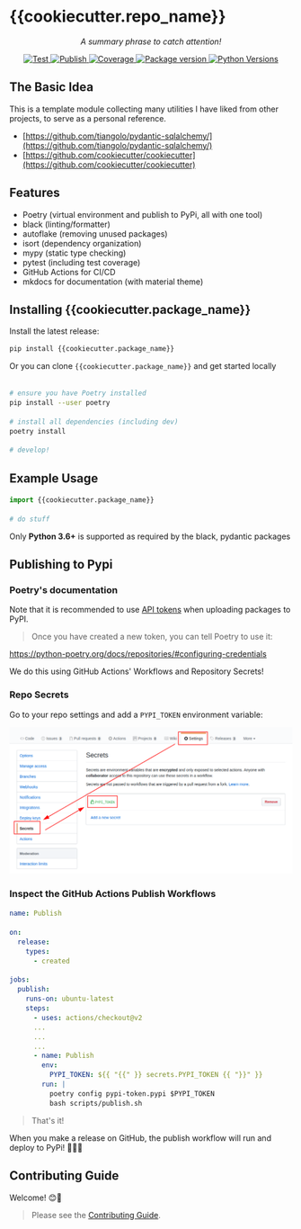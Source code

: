 # {{cookiecutter.repo_name}}

<p align="center">
    <em>A summary phrase to catch attention!</em>
</p>

<p align="center">
<a href="https://github.com/{{cookiecutter.github_user}}/{{cookiecutter.repo_name}}/actions?query=workflow%3ATest" target="_blank">
    <img src="https://github.com/{{cookiecutter.github_user}}/{{cookiecutter.repo_name}}/workflows/Test/badge.svg" alt="Test">
</a>
<a href="https://github.com/{{cookiecutter.github_user}}/{{cookiecutter.repo_name}}/actions?query=workflow%3APublish" target="_blank">
    <img src="https://github.com/{{cookiecutter.github_user}}/{{cookiecutter.repo_name}}/workflows/Publish/badge.svg" alt="Publish">
</a>
<a href="https://codecov.io/gh/{{cookiecutter.github_user}}/{{cookiecutter.repo_name}}" target="_blank">
    <img src="https://img.shields.io/codecov/c/github/{{cookiecutter.github_user}}/{{cookiecutter.repo_name}}?color=%2334D058" alt="Coverage">
</a>
<a href="https://pypi.org/project/{{cookiecutter.package_name}}" target="_blank">
    <img src="https://img.shields.io/pypi/v/{{cookiecutter.package_name}}?color=%2334D058&label=pypi%20package" alt="Package version">
</a>
<a href="https://pypi.org/project/{{cookiecutter.package_name}}/" target="_blank">
    <img src="https://img.shields.io/pypi/pyversions/{{cookiecutter.package_name}}.svg" alt="Python Versions">
</a>

## The Basic Idea

This is a template module collecting many utilities I have liked from other projects, to serve as a personal reference.

- [https://github.com/tiangolo/pydantic-sqlalchemy/](https://github.com/tiangolo/pydantic-sqlalchemy/)
- [https://github.com/cookiecutter/cookiecutter](https://github.com/cookiecutter/cookiecutter)

## Features

- Poetry (virtual environment and publish to PyPi, all with one tool)
- black (linting/formatter)
- autoflake (removing unused packages)
- isort (dependency organization)
- mypy (static type checking)
- pytest (including test coverage)
- GitHub Actions for CI/CD
- mkdocs for documentation (with material theme)

## Installing {{cookiecutter.package_name}}

Install the latest release:

```bash
pip install {{cookiecutter.package_name}}
```

Or you can clone `{{cookiecutter.package_name}}` and get started locally

```bash

# ensure you have Poetry installed
pip install --user poetry

# install all dependencies (including dev)
poetry install

# develop!

```

## Example Usage

```python
import {{cookiecutter.package_name}}

# do stuff
```

Only **Python 3.6+** is supported as required by the black, pydantic packages

## Publishing to Pypi

### Poetry's documentation

Note that it is recommended to use [API tokens](https://pypi.org/help/#apitoken) when uploading packages to PyPI.

>Once you have created a new token, you can tell Poetry to use it:

<https://python-poetry.org/docs/repositories/#configuring-credentials>

We do this using GitHub Actions' Workflows and Repository Secrets!

### Repo Secrets

Go to your repo settings and add a `PYPI_TOKEN` environment variable:

![Github Actions setup of Poetry token environment variable](images/Github-Secrets-PYPI_TOKEN-Setup.png)

### Inspect the GitHub Actions Publish Workflows

```yml
name: Publish

on:
  release:
    types:
      - created

jobs:
  publish:
    runs-on: ubuntu-latest
    steps:
      - uses: actions/checkout@v2
      ...
      ...
      ...
      - name: Publish
        env:
          PYPI_TOKEN: ${{ "{{" }} secrets.PYPI_TOKEN {{ "}}" }}
        run: |
          poetry config pypi-token.pypi $PYPI_TOKEN
          bash scripts/publish.sh
```

> That's it!

When you make a release on GitHub, the publish workflow will run and deploy to PyPi! 🚀🎉😎

## Contributing Guide

Welcome! 😊👋

> Please see the [Contributing Guide](CONTRIBUTING.md).
